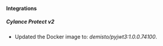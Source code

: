 #### Integrations
##### Cylance Protect v2
- Updated the Docker image to: *demisto/pyjwt3:1.0.0.74100*.

